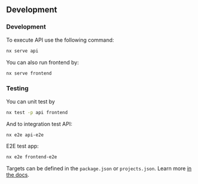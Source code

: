 ## Development

### Development

To execute API use the following command:

```sh
nx serve api
```

You can also run frontend by:

```sh
nx serve frontend
```

### Testing

You can unit test by

```sh
nx test -p api frontend
```

And to integration test API:

```sh
nx e2e api-e2e
```

E2E test app:

```sh
nx e2e frontend-e2e
```

Targets can be defined in the `package.json` or `projects.json`. Learn more [in the docs](https://nx.dev/core-features/run-tasks).

